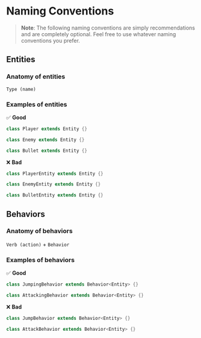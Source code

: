 # Naming Conventions

> **Note**: The following naming conventions are simply recommendations and are completely
optional. Feel free to use whatever naming conventions you prefer.


## Entities


### Anatomy of entities

`Type (name)`


### Examples of entities

✅ **Good**

```dart
class Player extends Entity {}

class Enemy extends Entity {}

class Bullet extends Entity {}
```

❌ **Bad**

```dart
class PlayerEntity extends Entity {}

class EnemyEntity extends Entity {}

class BulletEntity extends Entity {}
```


## Behaviors


### Anatomy of behaviors

`Verb (action)` + `Behavior`


### Examples of behaviors

✅ **Good**

```dart
class JumpingBehavior extends Behavior<Entity> {}

class AttackingBehavior extends Behavior<Entity> {}
```

❌ **Bad**

```dart
class JumpBehavior extends Behavior<Entity> {}

class AttackBehavior extends Behavior<Entity> {}
```
